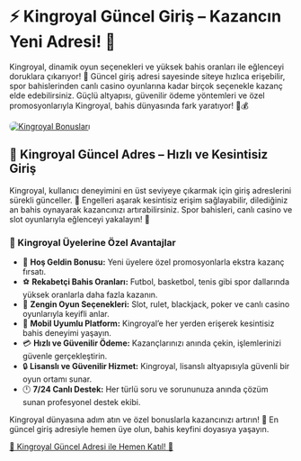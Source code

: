 <h1>⚡ Kingroyal Güncel Giriş – Kazancın Yeni Adresi! 🎰</h1>
  <p>Kingroyal, dinamik oyun seçenekleri ve yüksek bahis oranları ile eğlenceyi doruklara çıkarıyor! 🚀 Güncel giriş adresi sayesinde siteye hızlıca erişebilir, spor bahislerinden canlı casino oyunlarına kadar birçok seçenekle kazanç elde edebilirsiniz. Güçlü altyapısı, güvenilir ödeme yöntemleri ve özel promosyonlarıyla Kingroyal, bahis dünyasında fark yaratıyor! 🎯💰</p>    <a href="https://t.me/+vT5xydT9LLBlMzA0" title="Kingroyal’e Katıl">
        <img src="https://i.ibb.co/5K7Ks6w/zzzz3.gif" alt="Kingroyal Bonusları" style="max-width:100%; height:auto; border-radius:8px;">
    </a> 
    <section>
        <h2>🚀 Kingroyal Güncel Adres – Hızlı ve Kesintisiz Giriş</h2>
        <p>Kingroyal, kullanıcı deneyimini en üst seviyeye çıkarmak için giriş adreslerini sürekli günceller. 📌 Engelleri aşarak kesintisiz erişim sağlayabilir, dilediğiniz an bahis oynayarak kazancınızı artırabilirsiniz. Spor bahisleri, canlı casino ve slot oyunlarıyla eğlenceyi yakalayın! 🎲</p>
    </section>
    <section>
        <h3>🎁 Kingroyal Üyelerine Özel Avantajlar</h3>
        <ul>
            <li>💎 <strong>Hoş Geldin Bonusu:</strong> Yeni üyelere özel promosyonlarla ekstra kazanç fırsatı.</li>
            <li>⚽ <strong>Rekabetçi Bahis Oranları:</strong> Futbol, basketbol, tenis gibi spor dallarında yüksek oranlarla daha fazla kazanın.</li>
            <li>🎰 <strong>Zengin Oyun Seçenekleri:</strong> Slot, rulet, blackjack, poker ve canlı casino oyunlarıyla keyifli anlar.</li>
            <li>📲 <strong>Mobil Uyumlu Platform:</strong> Kingroyal’e her yerden erişerek kesintisiz bahis deneyimi yaşayın.</li>
            <li>💳 <strong>Hızlı ve Güvenilir Ödeme:</strong> Kazançlarınızı anında çekin, işlemlerinizi güvenle gerçekleştirin.</li>
            <li>🔒 <strong>Lisanslı ve Güvenilir Hizmet:</strong> Kingroyal, lisanslı altyapısıyla güvenli bir oyun ortamı sunar.</li>
            <li>🕛 <strong>7/24 Canlı Destek:</strong> Her türlü soru ve sorununuza anında çözüm sunan profesyonel destek ekibi.</li>
        </ul>
    </section> 
    <section>
        <p>Kingroyal dünyasına adım atın ve özel bonuslarla kazancınızı artırın! 🚀 En güncel giriş adresiyle hemen üye olun, bahis keyfini doyasıya yaşayın.</p>   
        <a href="https://t.me/+vT5xydT9LLBlMzA0" title="Kingroyal Güncel Giriş">🔗 Kingroyal Güncel Adresi ile Hemen Katıl! 🌟</a>
    </section>
